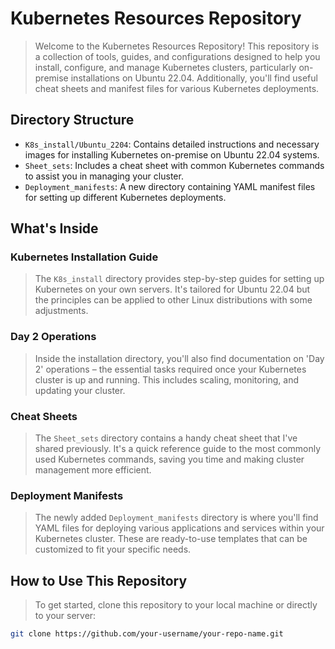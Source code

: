 # Kubernetes Resources Repository

> Welcome to the Kubernetes Resources Repository! This repository is a collection of tools, guides, and configurations designed to help you install, configure, and manage Kubernetes clusters, particularly on-premise installations on Ubuntu 22.04. Additionally, you'll find useful cheat sheets and manifest files for various Kubernetes deployments.

## Directory Structure

- `K8s_install/Ubuntu_2204`: Contains detailed instructions and necessary images for installing Kubernetes on-premise on Ubuntu 22.04 systems.
- `Sheet_sets`: Includes a cheat sheet with common Kubernetes commands to assist you in managing your cluster.
- `Deployment_manifests`: A new directory containing YAML manifest files for setting up different Kubernetes deployments.

## What's Inside

### Kubernetes Installation Guide

> The `K8s_install` directory provides step-by-step guides for setting up Kubernetes on your own servers. It's tailored for Ubuntu 22.04 but the principles can be applied to other Linux distributions with some adjustments.

### Day 2 Operations

> Inside the installation directory, you'll also find documentation on 'Day 2' operations – the essential tasks required once your Kubernetes cluster is up and running. This includes scaling, monitoring, and updating your cluster.

### Cheat Sheets

> The `Sheet_sets` directory contains a handy cheat sheet that I've shared previously. It's a quick reference guide to the most commonly used Kubernetes commands, saving you time and making cluster management more efficient.

### Deployment Manifests

> The newly added `Deployment_manifests` directory is where you'll find YAML files for deploying various applications and services within your Kubernetes cluster. These are ready-to-use templates that can be customized to fit your specific needs.

## How to Use This Repository

> To get started, clone this repository to your local machine or directly to your server:

```bash
git clone https://github.com/your-username/your-repo-name.git
```

